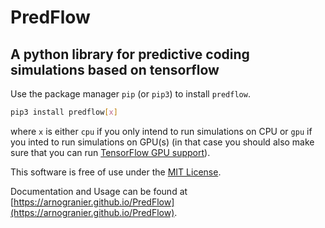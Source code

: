 # PredFlow
## A python library for predictive coding simulations based on tensorflow

Use the package manager `pip` (or `pip3`) to install `predflow`. 

```bash
pip3 install predflow[x]
```

where `x` is either `cpu` if you only intend to run simulations on CPU or `gpu` if you inted to run simulations on GPU(s) (in that case you should also make sure that you can run [TensorFlow GPU support](https://www.tensorflow.org/install/gpu)).

This software is free of use under the [MIT License](https://choosealicense.com/licenses/mit/).

Documentation and Usage can be found at [https://arnogranier.github.io/PredFlow](https://arnogranier.github.io/PredFlow).
